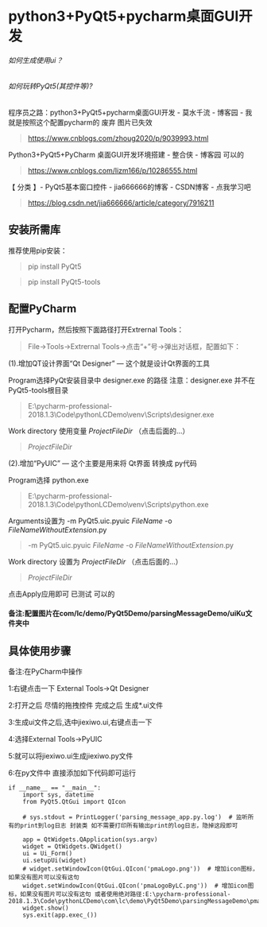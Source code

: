 # python3+PyQt5+pycharm桌面GUI开发

###### 如何生成使用ui？

###### 如何玩转PyQt5(其控件等)?

程序员之路：python3+PyQt5+pycharm桌面GUI开发 - 莫水千流 - 博客园 - 我就是按照这个配置pycharm的 废弃 图片已失效

> https://www.cnblogs.com/zhoug2020/p/9039993.html

Python3+PyQt5+PyCharm 桌面GUI开发环境搭建 - 整合侠 - 博客园 可以的
> https://www.cnblogs.com/lizm166/p/10286555.html

【 分类 】- PyQt5基本窗口控件 - jia666666的博客 - CSDN博客 - 点我学习吧

> https://blog.csdn.net/jia666666/article/category/7916211

## 安装所需库

推荐使用pip安装：

> pip install PyQt5

> pip install PyQt5-tools

## 配置PyCharm
 
打开Pycharm，然后按照下面路径打开Extrernal Tools：

> File->Tools->Extrernal Tools->点击“+”号->弹出对话框，配置如下：

(1).增加QT设计界面“Qt Designer” — 这个就是设计Qt界面的工具

Program选择PyQt安装目录中 designer.exe 的路径 注意：designer.exe 并不在PyQt5-tools根目录

> E:\pycharm-professional-2018.1.3\Code\pythonLCDemo\venv\Scripts\designer.exe

Work directory 使用变量 $ProjectFileDir$ （点击后面的…）

> $ProjectFileDir$

(2).增加“PyUIC” — 这个主要是用来将 Qt界面 转换成 py代码

Program选择 python.exe

> E:\pycharm-professional-2018.1.3\Code\pythonLCDemo\venv\Scripts\python.exe

Arguments设置为 -m PyQt5.uic.pyuic  $FileName$ -o $FileNameWithoutExtension$.py

> -m PyQt5.uic.pyuic  $FileName$ -o $FileNameWithoutExtension$.py

Work directory 设置为 $ProjectFileDir$ （点击后面的…）

> $ProjectFileDir$

点击Apply应用即可 已测试 可以的

#### 备注:配置图片在com/lc/demo/PyQt5Demo/parsingMessageDemo/uiKu文件夹中

## 具体使用步骤

备注:在PyCharm中操作

1:右键点击一下 External Tools->Qt Designer

2:打开之后 尽情的拖拽控件 完成之后 生成*.ui文件

3:生成ui文件之后,选中jiexiwo.ui,右键点击一下

4:选择External Tools->PyUIC

5:就可以将jiexiwo.ui生成jiexiwo.py文件

6:在py文件中 直接添加如下代码即可运行

```
if __name__ == "__main__":
    import sys, datetime
    from PyQt5.QtGui import QIcon

    # sys.stdout = PrintLogger('parsing_message_app.py.log')  # 监听所有的print到log日志 封装类 如不需要打印所有输出print的log日志，隐掉这段即可

    app = QtWidgets.QApplication(sys.argv)
    widget = QtWidgets.QWidget()
    ui = Ui_Form()
    ui.setupUi(widget)
    # widget.setWindowIcon(QtGui.QIcon('pmaLogo.png'))  # 增加icon图标，如果没有图片可以没有这句
    widget.setWindowIcon(QtGui.QIcon('pmaLogoByLC.png'))  # 增加icon图标，如果没有图片可以没有这句 或者使用绝对路径:E:\pycharm-professional-2018.1.3\Code\pythonLCDemo\com\lc\demo\PyQt5Demo\parsingMessageDemo\pmaLogoByLC.png
    widget.show()
    sys.exit(app.exec_())
```